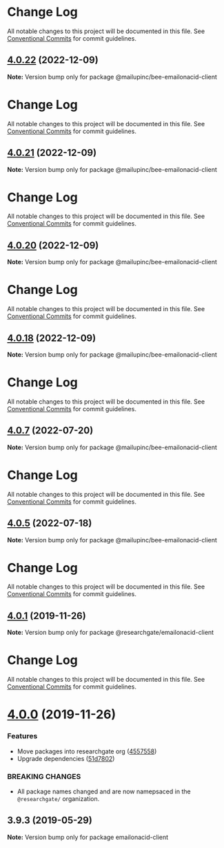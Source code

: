 # Change Log

All notable changes to this project will be documented in this file. See
[Conventional Commits](https://conventionalcommits.org) for commit guidelines.

## [4.0.22](https://github.com/mailupinc/emailonacid/compare/v4.0.21...v4.0.22) (2022-12-09)

**Note:** Version bump only for package @mailupinc/bee-emailonacid-client

# Change Log

All notable changes to this project will be documented in this file. See
[Conventional Commits](https://conventionalcommits.org) for commit guidelines.

## [4.0.21](https://github.com/mailupinc/emailonacid/compare/v4.0.20...v4.0.21) (2022-12-09)

**Note:** Version bump only for package @mailupinc/bee-emailonacid-client

# Change Log

All notable changes to this project will be documented in this file. See
[Conventional Commits](https://conventionalcommits.org) for commit guidelines.

## [4.0.20](https://github.com/mailupinc/emailonacid/compare/v4.0.17...v4.0.20) (2022-12-09)

**Note:** Version bump only for package @mailupinc/bee-emailonacid-client

# Change Log

All notable changes to this project will be documented in this file. See
[Conventional Commits](https://conventionalcommits.org) for commit guidelines.

## [4.0.18](https://github.com/mailupinc/emailonacid/compare/v4.0.17...v4.0.18) (2022-12-09)

**Note:** Version bump only for package @mailupinc/bee-emailonacid-client

# Change Log

All notable changes to this project will be documented in this file. See
[Conventional Commits](https://conventionalcommits.org) for commit guidelines.

## [4.0.7](https://github.com/mailupinc/emailonacid/compare/v4.0.6...v4.0.7) (2022-07-20)

**Note:** Version bump only for package @mailupinc/bee-emailonacid-client

# Change Log

All notable changes to this project will be documented in this file. See
[Conventional Commits](https://conventionalcommits.org) for commit guidelines.

## [4.0.5](https://github.com/mailupinc/emailonacid/compare/v4.0.4...v4.0.5) (2022-07-18)

**Note:** Version bump only for package @mailupinc/bee-emailonacid-client

# Change Log

All notable changes to this project will be documented in this file. See
[Conventional Commits](https://conventionalcommits.org) for commit guidelines.

## [4.0.1](https://github.com/researchgate/emailonacid/compare/v4.0.0...v4.0.1) (2019-11-26)

**Note:** Version bump only for package @researchgate/emailonacid-client

# Change Log

All notable changes to this project will be documented in this file. See
[Conventional Commits](https://conventionalcommits.org) for commit guidelines.

# [4.0.0](https://github.com/researchgate/emailonacid/compare/v3.9.3...v4.0.0) (2019-11-26)

### Features

- Move packages into researchgate org
  ([4557558](https://github.com/researchgate/emailonacid/commit/45575589188d7972cf4db5172f4413c702dcbb9a))
- Upgrade dependencies
  ([51d7802](https://github.com/researchgate/emailonacid/commit/51d780234aab6106830ed4f7a1ca2369d17237a4))

### BREAKING CHANGES

- All package names changed and are now namepsaced in the `@researchgate/`
  organization.

## 3.9.3 (2019-05-29)

**Note:** Version bump only for package emailonacid-client
